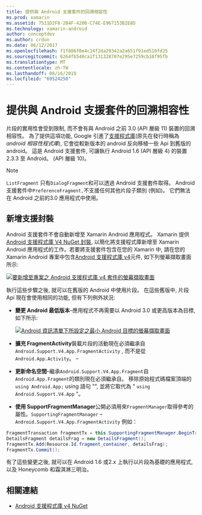 ```yaml
---
title: 提供與 Android 支援套件的回溯相容性
ms.prod: xamarin
ms.assetid: 7511D2F8-2B4F-4200-C74E-E967153B2E8D
ms.technology: xamarin-android
author: conceptdev
ms.author: crdun
ms.date: 06/12/2017
ms.openlocfilehash: f1f886f0e4c14f2da29342a2a651f91ed510fd25
ms.sourcegitcommit: 6264fb540ca1f131328707e295e7259cb10f95fb
ms.translationtype: MT
ms.contentlocale: zh-TW
ms.lasthandoff: 08/16/2019
ms.locfileid: "69524258"
---
```

# <a name="providing-backwards-compatibility-with-the-android-support-package"></a>提供與 Android 支援套件的回溯相容性

片段的實用性會受到限制, 而不會有與 Android 之前 3.0 (API 層級 11) 裝置的回溯相容性。 為了提供這項功能, Google 引進了[支援程式庫](https://developer.android.com/sdk/compatibility-library.html)(原先在發行時稱為*android 相容性程式庫*), 它會從較新版本的 android 反向移植一些 Api 到舊版的 android。 這是 Android 支援套件, 可讓執行 Android 1.6 (API 層級 4) 的裝置2.3.3 至 Android。 (API 層級 10)。

> [!NOTE]
> `ListFragment` 只有`DialogFragment`和可以透過 Android 支援套件取得。 Android 支援套件中`PreferenceFragment,`不支援任何其他片段子類別 (例如)。 它們無法在 Android 之前的3.0 應用程式中使用。 


## <a name="adding-the-support-package"></a>新增支援封裝

Android 支援套件不會自動新增至 Xamarin Android 應用程式。 Xamarin 提供[Android 支援程式庫 V4 NuGet 封裝](https://www.nuget.org/packages/Xamarin.Android.Support.v4/), 以簡化將支援程式庫新增至 Xamarin Android 應用程式的工作。若要將支援套件包含在您的 Xamarin 中, 請在您的 Xamarin Android 專案中包含[Android 支援程式庫 v4](https://www.nuget.org/packages/Xamarin.Android.Support.v4/)元件, 如下列螢幕擷取畫面所示: 

[![要新增至專案之 Android 支援程式庫 v4 套件的螢幕擷取畫面](providing-backwards-compatibility-images/02-sml.png)](providing-backwards-compatibility-images/02.png#lightbox)

執行這些步驟之後, 就可以在舊版的 Android 中使用片段。 在這些舊版中, 片段 Api 現在會使用相同的功能, 但有下列例外狀況: 

- **變更 Android 最低版本**&ndash;應用程式不再需要以 Android 3.0 或更高版本為目標, 如下所示: 

    [![Android 資訊清單下所設定之最小 Android 目標的螢幕擷取畫面](providing-backwards-compatibility-images/03-sml.png)](providing-backwards-compatibility-images/03.png#lightbox)

- **擴充 FragmentActivity**裝載片段的活動現在必須繼承自`Android.Support.V4.App.FragmentActivity` , 而不是從`Android.App.Activity`。 &ndash; 

- **更新命名空間**&ndash;繼承`Android.Support.V4.App.Fragment`自`Android.App.Fragment`的類別現在必須繼承自。 移除原始程式碼檔案頂端的`using Android.App;` using 語句 "", 並將它取代為 " `using Android.Support.V4.App` "。 

- **使用 SupportFragmentManager**公開必須用來`FragmentManager`取得參考的屬性。`SupportingFragmentManager` &ndash; `Android.Support.V4.App.FragmentActivity` 例如： 

```csharp
FragmentTransaction fragmentTx = this.SupportingFragmentManager.BeginTransaction();
DetailsFragment detailsFrag = new DetailsFragment();
fragmentTx.Add(Resource.Id.fragment_container, detailsFrag);
fragmentTx.Commit();
```

有了這些變更之後, 就可以在 Android 1.6 或2.x 上執行以片段為基礎的應用程式, 以及 Honeycomb 和霜淇淋三明治。 


## <a name="related-links"></a>相關連結

- [Android 支援程式庫 v4 NuGet](https://www.nuget.org/packages/Xamarin.Android.Support.v4/)
